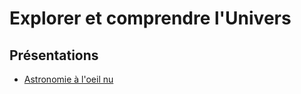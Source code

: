 # Explorer et comprendre l'Univers

## Présentations

  - [Astronomie à l'oeil nu](http://astro.loicseguin.com/chap00/)


